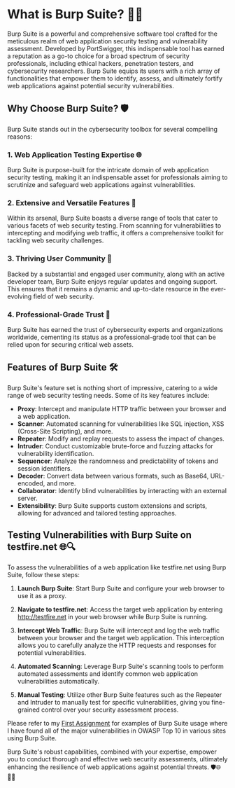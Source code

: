 # What is Burp Suite? 🕵️‍♂️

Burp Suite is a powerful and comprehensive software tool crafted for the meticulous realm of web application security testing and vulnerability assessment. Developed by PortSwigger, this indispensable tool has earned a reputation as a go-to choice for a broad spectrum of security professionals, including ethical hackers, penetration testers, and cybersecurity researchers. Burp Suite equips its users with a rich array of functionalities that empower them to identify, assess, and ultimately fortify web applications against potential security vulnerabilities.

## Why Choose Burp Suite? 🛡️

Burp Suite stands out in the cybersecurity toolbox for several compelling reasons:

### 1. Web Application Testing Expertise 🌐

Burp Suite is purpose-built for the intricate domain of web application security testing, making it an indispensable asset for professionals aiming to scrutinize and safeguard web applications against vulnerabilities.

### 2. Extensive and Versatile Features 🧰

Within its arsenal, Burp Suite boasts a diverse range of tools that cater to various facets of web security testing. From scanning for vulnerabilities to intercepting and modifying web traffic, it offers a comprehensive toolkit for tackling web security challenges.

### 3. Thriving User Community 🌟

Backed by a substantial and engaged user community, along with an active developer team, Burp Suite enjoys regular updates and ongoing support. This ensures that it remains a dynamic and up-to-date resource in the ever-evolving field of web security.

### 4. Professional-Grade Trust 🏢

Burp Suite has earned the trust of cybersecurity experts and organizations worldwide, cementing its status as a professional-grade tool that can be relied upon for securing critical web assets.

## Features of Burp Suite 🛠️

Burp Suite's feature set is nothing short of impressive, catering to a wide range of web security testing needs. Some of its key features include:

- **Proxy**: Intercept and manipulate HTTP traffic between your browser and a web application.
- **Scanner**: Automated scanning for vulnerabilities like SQL injection, XSS (Cross-Site Scripting), and more.
- **Repeater**: Modify and replay requests to assess the impact of changes.
- **Intruder**: Conduct customizable brute-force and fuzzing attacks for vulnerability identification.
- **Sequencer**: Analyze the randomness and predictability of tokens and session identifiers.
- **Decoder**: Convert data between various formats, such as Base64, URL-encoded, and more.
- **Collaborator**: Identify blind vulnerabilities by interacting with an external server.
- **Extensibility**: Burp Suite supports custom extensions and scripts, allowing for advanced and tailored testing approaches.

## Testing Vulnerabilities with Burp Suite on testfire.net 🌐🔍

To assess the vulnerabilities of a web application like testfire.net using Burp Suite, follow these steps:

1. **Launch Burp Suite**: Start Burp Suite and configure your web browser to use it as a proxy.

2. **Navigate to testfire.net**: Access the target web application by entering http://testfire.net in your web browser while Burp Suite is running.

3. **Intercept Web Traffic**: Burp Suite will intercept and log the web traffic between your browser and the target web application. This interception allows you to carefully analyze the HTTP requests and responses for potential vulnerabilities.

4. **Automated Scanning**: Leverage Burp Suite's scanning tools to perform automated assessments and identify common web application vulnerabilities automatically.

5. **Manual Testing**: Utilize other Burp Suite features such as the Repeater and Intruder to manually test for specific vulnerabilities, giving you fine-grained control over your security assessment process.

Please refer to my [First Assignment](https://github.com/smartinternz02/SI-GuidedProject-582753-1694780084/blob/main/Week%201%20Assignment/Assignment.md) for examples of Burp Suite usage where I have found all of the major vulnerabilities in OWASP Top 10 in various sites using Burp Suite. 


Burp Suite's robust capabilities, combined with your expertise, empower you to conduct thorough and effective web security assessments, ultimately enhancing the resilience of web applications against potential threats. 🛡️🌐👨‍💻